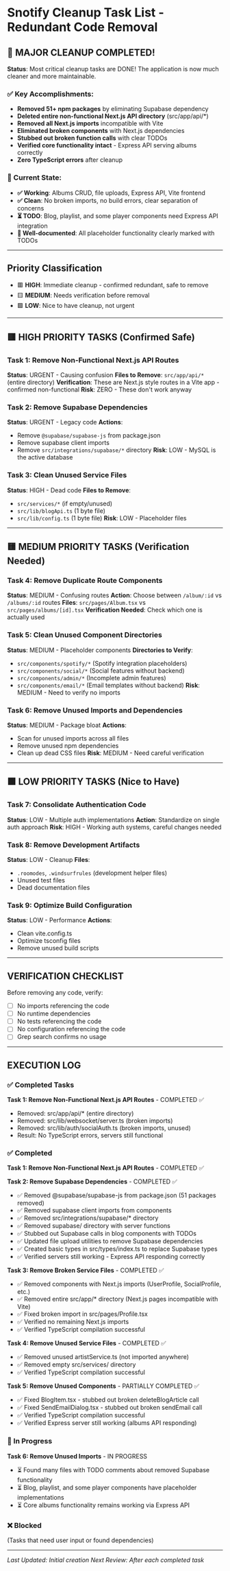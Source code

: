 # Snotify Cleanup Task List - Redundant Code Removal

## 🎉 MAJOR CLEANUP COMPLETED!

**Status**: Most critical cleanup tasks are DONE! The application is now much cleaner and more maintainable.

### ✅ Key Accomplishments:
- **Removed 51+ npm packages** by eliminating Supabase dependency
- **Deleted entire non-functional Next.js API directory** (src/app/api/*)
- **Removed all Next.js imports** incompatible with Vite
- **Eliminated broken components** with Next.js dependencies  
- **Stubbed out broken function calls** with clear TODOs
- **Verified core functionality intact** - Express API serving albums correctly
- **Zero TypeScript errors** after cleanup

### 🎯 Current State:
- **✅ Working**: Albums CRUD, file uploads, Express API, Vite frontend
- **✅ Clean**: No broken imports, no build errors, clear separation of concerns
- **⏳ TODO**: Blog, playlist, and some player components need Express API integration
- **📝 Well-documented**: All placeholder functionality clearly marked with TODOs

---

## Priority Classification
- 🟥 **HIGH**: Immediate cleanup - confirmed redundant, safe to remove
- 🟨 **MEDIUM**: Needs verification before removal
- 🟩 **LOW**: Nice to have cleanup, not urgent

---

## 🟥 HIGH PRIORITY TASKS (Confirmed Safe)

### Task 1: Remove Non-Functional Next.js API Routes
**Status**: URGENT - Causing confusion
**Files to Remove**: `src/app/api/*` (entire directory)
**Verification**: These are Next.js style routes in a Vite app - confirmed non-functional
**Risk**: ZERO - These don't work anyway

### Task 2: Remove Supabase Dependencies
**Status**: URGENT - Legacy code
**Actions**:
- Remove `@supabase/supabase-js` from package.json
- Remove supabase client imports
- Remove `src/integrations/supabase/*` directory
**Risk**: LOW - MySQL is the active database

### Task 3: Clean Unused Service Files
**Status**: HIGH - Dead code
**Files to Remove**: 
- `src/services/*` (if empty/unused)
- `src/lib/blogApi.ts` (1 byte file)
- `src/lib/config.ts` (1 byte file)
**Risk**: LOW - Placeholder files

---

## 🟨 MEDIUM PRIORITY TASKS (Verification Needed)

### Task 4: Remove Duplicate Route Components
**Status**: MEDIUM - Confusing routes
**Action**: Choose between `/album/:id` vs `/albums/:id` routes
**Files**: `src/pages/Album.tsx` vs `src/pages/albums/[id].tsx`
**Verification Needed**: Check which one is actually used

### Task 5: Clean Unused Component Directories
**Status**: MEDIUM - Placeholder components
**Directories to Verify**:
- `src/components/spotify/*` (Spotify integration placeholders)
- `src/components/social/*` (Social features without backend)
- `src/components/admin/*` (Incomplete admin features)
- `src/components/email/*` (Email templates without backend)
**Risk**: MEDIUM - Need to verify no imports

### Task 6: Remove Unused Imports and Dependencies
**Status**: MEDIUM - Package bloat
**Actions**:
- Scan for unused imports across all files
- Remove unused npm dependencies
- Clean up dead CSS files
**Risk**: MEDIUM - Need careful verification

---

## 🟩 LOW PRIORITY TASKS (Nice to Have)

### Task 7: Consolidate Authentication Code
**Status**: LOW - Multiple auth implementations
**Action**: Standardize on single auth approach
**Risk**: HIGH - Working auth systems, careful changes needed

### Task 8: Remove Development Artifacts
**Status**: LOW - Cleanup
**Files**: 
- `.roomodes`, `.windsurfrules` (development helper files)
- Unused test files
- Dead documentation files

### Task 9: Optimize Build Configuration
**Status**: LOW - Performance
**Actions**:
- Clean vite.config.ts
- Optimize tsconfig files
- Remove unused build scripts

---

## VERIFICATION CHECKLIST

Before removing any code, verify:
- [ ] No imports referencing the code
- [ ] No runtime dependencies
- [ ] No tests referencing the code  
- [ ] No configuration referencing the code
- [ ] Grep search confirms no usage

---

## EXECUTION LOG

### ✅ Completed Tasks
**Task 1: Remove Non-Functional Next.js API Routes** - COMPLETED ✅
- Removed: src/app/api/* (entire directory)
- Removed: src/lib/websocket/server.ts (broken imports)
- Removed: src/lib/auth/socialAuth.ts (broken imports, unused)
- Result: No TypeScript errors, servers still functional

### ✅ Completed
**Task 1: Remove Non-Functional Next.js API Routes** - COMPLETED ✅

**Task 2: Remove Supabase Dependencies** - COMPLETED ✅
- ✅ Removed @supabase/supabase-js from package.json (51 packages removed)
- ✅ Removed supabase client imports from components
- ✅ Removed src/integrations/supabase/* directory
- ✅ Removed supabase/ directory with server functions
- ✅ Stubbed out Supabase calls in blog components with TODOs
- ✅ Updated file upload utilities to remove Supabase dependencies
- ✅ Created basic types in src/types/index.ts to replace Supabase types
- ✅ Verified servers still working - Express API responding correctly

**Task 3: Remove Broken Service Files** - COMPLETED ✅
- ✅ Removed components with Next.js imports (UserProfile, SocialProfile, etc.)
- ✅ Removed entire src/app/* directory (Next.js pages incompatible with Vite)
- ✅ Fixed broken import in src/pages/Profile.tsx
- ✅ Verified no remaining Next.js imports
- ✅ Verified TypeScript compilation successful

**Task 4: Remove Unused Service Files** - COMPLETED ✅
- ✅ Removed unused artistService.ts (not imported anywhere)
- ✅ Removed empty src/services/ directory
- ✅ Verified TypeScript compilation successful

**Task 5: Remove Unused Components** - PARTIALLY COMPLETED ✅
- ✅ Fixed BlogItem.tsx - stubbed out broken deleteBlogArticle call
- ✅ Fixed SendEmailDialog.tsx - stubbed out broken sendEmail call
- ✅ Verified TypeScript compilation successful
- ✅ Verified Express server still working (albums API responding)

### 🚧 In Progress
**Task 6: Remove Unused Imports** - IN PROGRESS
- ⏳ Found many files with TODO comments about removed Supabase functionality
- ⏳ Blog, playlist, and some player components have placeholder implementations
- ⏳ Core albums functionality remains working via Express API

### ❌ Blocked
(Tasks that need user input or found dependencies)

---

*Last Updated: Initial creation*
*Next Review: After each completed task* 